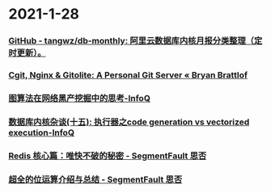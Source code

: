 
# 2021-1-28

### [GitHub - tangwz/db-monthly: 阿里云数据库内核月报分类整理（定时更新）。](https://github.com/tangwz/db-monthly)

### [Cgit, Nginx & Gitolite: A Personal Git Server « Bryan Brattlof](https://bryanbrattlof.com/cgit-nginx-gitolite-a-personal-git-server/)

### [图算法在网络黑产挖掘中的思考-InfoQ](https://www.infoq.cn/article/vglLYPzRCQc5OkXPGIQ2)

### [数据库内核杂谈(十五): 执行器之code generation vs vectorized execution-InfoQ](https://www.infoq.cn/article/QYSiGFujIXZVQjZvb8BG)

### [Redis 核心篇：唯快不破的秘密 - SegmentFault 思否](https://segmentfault.com/a/1190000039103602)

### [超全的位运算介绍与总结 - SegmentFault 思否](https://segmentfault.com/a/1190000039101602)
